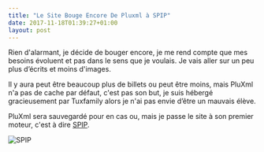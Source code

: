 ```yaml
---
title: "Le Site Bouge Encore De Pluxml à SPIP"
date: 2017-11-18T01:39:27+01:00
layout: post
---
```

Rien d'alarmant, je décide de bouger encore, je me rend compte que mes besoins évoluent et pas dans le sens que je voulais. Je vais aller sur un peu plus d’écrits et moins d'images.

Il y aura peut être beaucoup plus de billets ou peut être moins, mais PluXml n'a pas de cache par défaut, c'est pas son but, je suis hébergé gracieusement par Tuxfamily alors je n'ai pas envie d’être un mauvais élève.

PluXml sera sauvegardé pour en cas ou, mais je passe le site à son premier moteur, c'est à dire [SPIP](https://www.spip.net/fr_rubrique91.html).

![SPIP](https://www.spip.net/local/cache-vignettes/L300xH223/logo_relief-9fbb1.png?1508838261)
